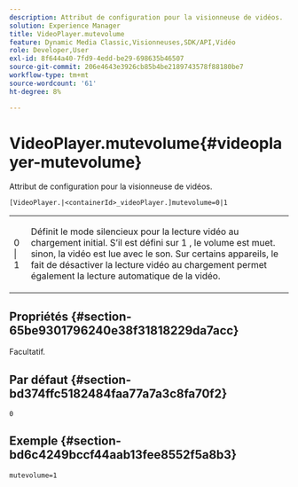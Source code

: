 ```yaml
---
description: Attribut de configuration pour la visionneuse de vidéos.
solution: Experience Manager
title: VideoPlayer.mutevolume
feature: Dynamic Media Classic,Visionneuses,SDK/API,Vidéo
role: Developer,User
exl-id: 8f644a40-7fd9-4edd-be29-698635b46507
source-git-commit: 206e4643e3926cb85b4be2189743578f88180be7
workflow-type: tm+mt
source-wordcount: '61'
ht-degree: 8%

---
```


# VideoPlayer.mutevolume{#videoplayer-mutevolume}

Attribut de configuration pour la visionneuse de vidéos.

`[VideoPlayer.|<containerId>_videoPlayer.]mutevolume=0|1`

<table id="table_2A4F898BBF88417DB0834B7F78637F5D"> 
 <tbody> 
  <tr> 
   <td colname="col1"> <p> <span class="codeph"> 0 | 1 </span> </p> </td> 
   <td colname="col2"> <p> Définit le mode silencieux pour la lecture vidéo au chargement initial. S’il est défini sur <span class="codeph"> 1 </span>, le volume est muet. sinon, la vidéo est lue avec le son. Sur certains appareils, le fait de désactiver la lecture vidéo au chargement permet également la lecture automatique de la vidéo. </p> </td> 
  </tr> 
 </tbody> 
</table>

## Propriétés {#section-65be9301796240e38f31818229da7acc}

Facultatif.

## Par défaut {#section-bd374ffc5182484faa77a7a3c8fa70f2}

`0`

## Exemple {#section-bd6c4249bccf44aab13fee8552f5a8b3}

`mutevolume=1`
